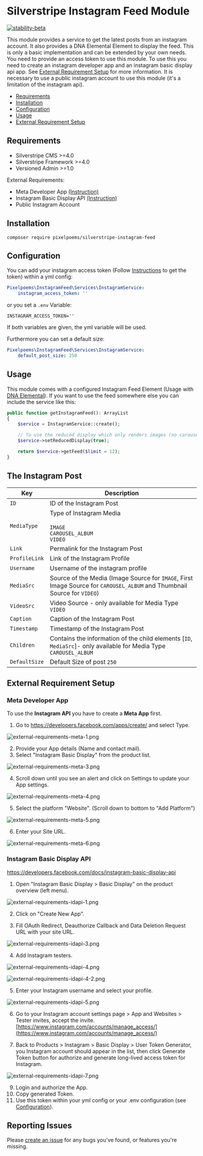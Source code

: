# Silverstripe Instagram Feed Module
[![stability-beta](https://img.shields.io/badge/stability-beta-33bbff.svg)](https://github.com/mkenney/software-guides/blob/master/STABILITY-BADGES.md#beta)

This module provides a service to get the latest posts from an instagram account.
It also provides a DNA Elemental Element to display the feed.
This is only a basic implementation and can be extended by your own needs.
You need to provide an access token to use this module.
To use this you need to create an instagram developer app and an instagram basic display api app.
See [External Requirement Setup](#external-requirement-setup) for more information.
It is necessary to use a public instagram account to use this module (it's a limitation of the instagram api).


* [Requirements](#requirements)
* [Installation](#installation)
* [Configuration](#configuration)
* [Usage](#usage)
* [External Requirement Setup](#external-requirement-setup)

## Requirements

* Silverstripe CMS >=4.0
* Silverstripe Framework >=4.0
* Versioned Admin >=1.0

External Requirements:
* Meta Developer App [(Instruction)](#meta-developer-app)
* Instagram Basic Display API [(Instruction)](#instagram-basic-display-api)
* Public Instagram Account

## Installation
```
composer require pixelpoems/silverstripe-instagram-feed
```

## Configuration
You can add your instagram access token (Follow [Instructions](#external-requirement-setup) to get the token) within a yml config:
```yml
Pixelpoems\InstagramFeed\Services\InstagramService:
    instagram_access_token: ''
```

or you set a `.env` Variable:
```.env
INSTAGRAM_ACCESS_TOKEN=''
```

If both variables are given, the yml variable will be used.

Furthermore you can set a default size:
```yml
Pixelpoems\InstagramFeed\Services\InstagramService:
    default_post_size: 250
```

## Usage
This module comes with a configured Instagram Feed Element (Usage with [DNA Elemental]()).
If you want to use the feed somewhere else you can include the service like this:
```php
public function getInstagramFeed(): ArrayList
{
    $service = InstagramService::create();

    // To use the reduced display which only renders images (no carousels or videos)
    $service->setReducedDisplay(true);

    return $service->getFeed($limit = 12);
}
```

## The Instagram Post
| Key           | Description                                                                                                              |
|---------------|--------------------------------------------------------------------------------------------------------------------------|
| `ID`          | ID of the Instagram Post                                                                                                 |
| `MediaType`   | Type of Instagram Media<br/><br/>`IMAGE`<br/>`CAROUSEL_ALBUM`<br/>`VIDEO`                                                |
| `Link`        | Permalink for the Instagram Post                                                                                         |
| `ProfileLink` | Link of the Instagram Profile                                                                                            |
| `Username`    | Username of the instagram profile                                                                                        |
| `MediaSrc`    | Source of the Media (Image Source for `IMAGE`, First Image Source for `CAROUSEL_ALBUM` and Thumbnail Source for `VIDEO`) |
| `VideoSrc`    | Video Source - only available for Media Type `VIDEO`                                                                     |
| `Caption`     | Caption of the Instagram Post                                                                                            |
| `Timestamp`   | Timestamp of the Instagram Post                                                                                          |
| `Children`    | Contains the information of the child elements [`ID`, `MediaSrc`]- only available for Media Type `CAROUSEL_ALBUM`        |
| `DefaultSize` | Default Size of post `250`                                                                                               |

## External Requirement Setup
### Meta Developer App
To use the **Instagram API** you have to create a **Meta App** first.
1. Go to https://developers.facebook.com/apps/create/ and select Type.

![external-requirements-meta-1.png](resources%2Fexternal-requirements-meta-1.png)


2. Provide your App details (Name and contact mail).
3. Select "Instagram Basic Display" from the product list.

![external-requirements-meta-3.png](resources%2Fexternal-requirements-meta-3.png)


4. Scroll down until you see an alert and click on Settings to update your App settings.

![external-requirements-meta-4.png](resources%2Fexternal-requirements-meta-4.png)

5. Select the platform "Website".  (Scroll down to bottom to "Add Platform")

![external-requirements-meta-5.png](resources%2Fexternal-requirements-meta-5.png)

6. Enter your Site URL.

![external-requirements-meta-6.png](resources%2Fexternal-requirements-meta-6.png)

### Instagram Basic Display API
https://developers.facebook.com/docs/instagram-basic-display-api
1. Open "Instagram Basic Display > Basic Display" on the product overview (left menu).

![external-requirements-idapi-1.png](resources%2Fexternal-requirements-idapi-1.png)

2. Click on "Create New App".

3. Fill OAuth Redirect, Deauthorize Callback and Data Deletion Request URL with your site URL.

![external-requirements-idapi-3.png](resources%2Fexternal-requirements-idapi-3.png)

4. Add Instagram testers.

![external-requirements-idapi-4.png](resources%2Fexternal-requirements-idapi-4.png)

![external-requirements-idapi-4-2.png](resources%2Fexternal-requirements-idapi-4-2.png)

5. Enter your Instagram username and select your profile.

![external-requirements-idapi-5.png](resources%2Fexternal-requirements-idapi-5.png)

6. Go to your Instagram account settings page > App and Websites > Tester invites, accept the invite.
   [https://www.instagram.com/accounts/manage_access/](https://www.instagram.com/accounts/manage_access/)

7. Back to Products > Instagram > Basic Display > User Token Generator, you Instagram account should appear in the list, then click Generate Token button for authorize and generate long-lived access token for Instagram.

![external-requirements-idapi-7.png](resources%2Fexternal-requirements-idapi-7.png)

9. Login and authorize the App.
9. Copy generated Token.
10. Use this token within your yml config or your .env configuration (see [Configuration](#configuration)).


## Reporting Issues
Please [create an issue](https://github.com/pixelpoems/silverstripe-instagram-feed/issues) for any bugs you've found, or
features you're missing.

